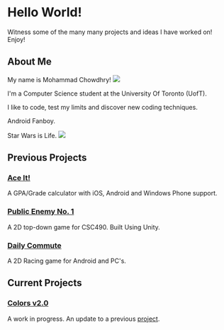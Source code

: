 # Hello World!

Witness some of the many many projects and ideas I have worked on! Enjoy!

## About Me

My name is Mohammad Chowdhry! ![](https://scontent-lga3-1.xx.fbcdn.net/v/t31.0-8/1496061_10202850770969724_273954548_o.jpg?oh=d9bf99efcbc1a945cacd4089fec2e57e&oe=5ABE596F)

I'm a Computer Science student at the University Of Toronto (UofT). 

I like to code, test my limits and discover new coding techniques. 

Android Fanboy. 

Star Wars is Life. 
![](http://www.earnestassoc.com/ea-2015/wp-content/uploads/2015/12/do-or-do-not.jpg)

## Previous Projects

### [Ace It!](ace_it.md)

A GPA/Grade calculator with iOS, Android and Windows Phone support.

### [Public Enemy No. 1](public_enemy.md)

A 2D top-down game for CSC490. Built Using Unity. 

### [Daily Commute](daily_commute.md)

A 2D Racing game for Android and PC's.

## Current Projects

### [Colors v2.0](https://github.com/iqtedar123/Colors-2.0)

A work in progress. An update to a previous [project](https://github.com/iqtedar123/Whats-the-color).